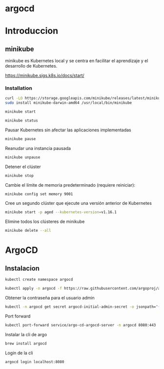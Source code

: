 # argocd


# Introduccion

## minikube

minikube es Kubernetes local y se centra en facilitar el aprendizaje y el desarrollo de Kubernetes.

https://minikube.sigs.k8s.io/docs/start/


### Installation

```bash
curl -LO https://storage.googleapis.com/minikube/releases/latest/minikube-darwin-amd64
sudo install minikube-darwin-amd64 /usr/local/bin/minikube
```

```bash
minikube start
```

```bash
minikube status
```

Pausar Kubernetes sin afectar las aplicaciones implementadas
```bash
minikube pause
```

Reanudar una instancia pausada
```bash
minikube unpause
```

Detener el clúster
```bash
minikube stop
```

Cambie el límite de memoria predeterminado (requiere reiniciar):

```bash
minikube config set memory 9001
```

Cree un segundo clúster que ejecute una versión anterior de Kubernetes
```bash
minikube start -p aged --kubernetes-version=v1.16.1
```

Elimine todos los clústeres de minikube
```bash
minikube delete --all
```

# ArgoCD 

## Instalacion

```bash
kubectl create namespace argocd
```

```bash
kubectl apply -n argocd -f https://raw.githubusercontent.com/argoproj/argo-cd/stable/manifests/install.yaml
```

Obtener la contraseña para el usuario admin
```bash
kubectl -n argocd get secret argocd-initial-admin-secret -o jsonpath="{.data.password}" | base64 -d; echo
```

Port forward
```bash
kubectl port-forward service/argo-cd-argocd-server -n argocd 8080:443
```

Instalar la cli de argo
```bash
brew install argocd
```

Login de la cli 
```bash
argocd login localhost:8080
```
